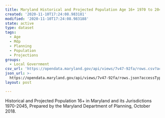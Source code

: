 ```yaml
---
title: Maryland Historical and Projected Population Age 16+ 1970 to 2045
created: '2020-11-10T17:24:08.983181'
modified: '2020-11-10T17:24:08.983188'
state: active
type: dataset
tags:
  - Age
  - Mdp
  - Planning
  - Population
  - Projections
groups:
  - Local Government
csv_url: 'https://opendata.maryland.gov/api/views/7v47-92fa/rows.csv?accessType=DOWNLOAD'
json_url: >-
  https://opendata.maryland.gov/api/views/7v47-92fa/rows.json?accessType=DOWNLOAD
layout: post

---
```

Historical and Projected Population 16+ in Maryland and its Jurisdictions 1970-2045, Prepared by the Maryland Department of Planning, October 2018.
